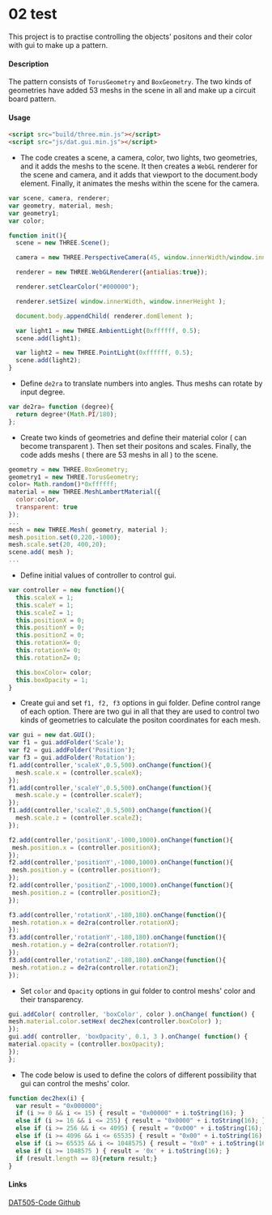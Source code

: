 02 test
========

This project is to practise controlling the objects' positons and their color with gui to make up a pattern.

#### Description ####
The pattern consists of `TorusGeometry` and `BoxGeometry`. The two kinds of geometries have added 53 meshs in the scene in all and make up a circuit board pattern.

#### Usage ####
```html
<script src="build/three.min.js"></script>
<script src="js/dat.gui.min.js"></script>
```

* The code creates a scene, a camera, color, two lights, two geometries, and it adds the meshs to the scene. It then creates a `WebGL` renderer for the scene and camera, and it adds that viewport to the document.body element. Finally, it animates the meshs within the scene for the camera.

```javascript
var scene, camera, renderer;
var geometry, material, mesh;
var geometry1;
var color;

function init(){
  scene = new THREE.Scene();

  camera = new THREE.PerspectiveCamera(45, window.innerWidth/window.innerHeight, 300, 10000 );

  renderer = new THREE.WebGLRenderer({antialias:true});

  renderer.setClearColor("#000000");

  renderer.setSize( window.innerWidth, window.innerHeight );

  document.body.appendChild( renderer.domElement );

  var light1 = new THREE.AmbientLight(0xffffff, 0.5);
  scene.add(light1);

  var light2 = new THREE.PointLight(0xffffff, 0.5);
  scene.add(light2);
}
```

* Define `de2ra` to translate numbers into angles. Thus meshs can rotate by input degree.

```javascript
var de2ra= function (degree){
  return degree*(Math.PI/180);
};
```

* Create two kinds of geometries and define their material color ( can become transparent ). Then set their positons and scales. Finally, the code adds meshs ( there are 53 meshs in all ) to the scene.

```javascript
geometry = new THREE.BoxGeometry;
geometry1 = new THREE.TorusGeometry;
color= Math.random()*0xffffff;
material = new THREE.MeshLambertMaterial({
  color:color,
  transparent: true
});
...
mesh = new THREE.Mesh( geometry, material );
mesh.position.set(0,220,-1000);
mesh.scale.set(20, 400,20);
scene.add( mesh );
...
```

* Define initial values of controller to control gui.

```javascript
var controller = new function(){
  this.scaleX = 1;
  this.scaleY = 1;
  this.scaleZ = 1;
  this.positionX = 0;
  this.positionY = 0;
  this.positionZ = 0;
  this.rotationX= 0;
  this.rotationY= 0;
  this.rotationZ= 0;

  this.boxColor= color;
  this.boxOpacity = 1;
}
```

* Create gui and set `f1, f2, f3` options in gui folder. Define control range of each option. There are two gui in all that they are used to control two kinds of geometries to calculate the positon coordinates for each mesh.

```javascript
var gui = new dat.GUI();
var f1 = gui.addFolder('Scale');
var f2 = gui.addFolder('Position');
var f3 = gui.addFolder('Rotation');
f1.add(controller,'scaleX',0.5,500).onChange(function(){
  mesh.scale.x = (controller.scaleX);
});
f1.add(controller,'scaleY',0.5,500).onChange(function(){
  mesh.scale.y = (controller.scaleY);
});
f1.add(controller,'scaleZ',0.5,500).onChange(function(){
  mesh.scale.z = (controller.scaleZ);
});

f2.add(controller,'positionX',-1000,1000).onChange(function(){
 mesh.position.x = (controller.positionX);
});
f2.add(controller,'positionY',-1000,1000).onChange(function(){
 mesh.position.y = (controller.positionY);
});
f2.add(controller,'positionZ',-1000,1000).onChange(function(){
 mesh.position.z = (controller.positionZ);
});

f3.add(controller,'rotationX',-180,180).onChange(function(){
 mesh.rotation.x = de2ra(controller.rotationX);
});
f3.add(controller,'rotationY',-180,180).onChange(function(){
 mesh.rotation.y = de2ra(controller.rotationY);
});
f3.add(controller,'rotationZ',-180,180).onChange(function(){
 mesh.rotation.z = de2ra(controller.rotationZ);
});
```

* Set `color` and `Opacity` options in gui folder to control meshs' color and their transparency.

```javascript
gui.addColor( controller, 'boxColor', color ).onChange( function() {
mesh.material.color.setHex( dec2hex(controller.boxColor) );
});
gui.add( controller, 'boxOpacity', 0.1, 3 ).onChange( function() {
material.opacity = (controller.boxOpacity);
});
};
```

* The code below is used to define the colors of different possibility that gui can control the meshs' color.

```javascript
function dec2hex(i) {
  var result = "0x000000";
  if (i >= 0 && i <= 15) { result = "0x00000" + i.toString(16); }
  else if (i >= 16 && i <= 255) { result = "0x0000" + i.toString(16); }
  else if (i >= 256 && i <= 4095) { result = "0x000" + i.toString(16); }
  else if (i >= 4096 && i <= 65535) { result = "0x00" + i.toString(16); }
  else if (i >= 65535 && i <= 1048575) { result = "0x0" + i.toString(16); }
  else if (i >= 1048575 ) { result = '0x' + i.toString(16); }
  if (result.length == 8){return result;}
}
```

#### Links ####
[DAT505-Code Github](https://github.com/LavaSheny/DAT505-Code.git)
